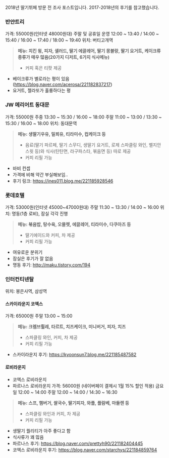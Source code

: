 2018년 딸기뷔페 방문 전 조사 포스트입니다. 2017-2018년의 후기를 참고했습니다.

### 반얀트리
가격: 55000원(인터넷 48000원대)
주말 및 공휴일 운영
12:00 ~ 13:40 / 14:00 ~ 15:40 / 16:00 ~ 17:40 / 18:00 ~ 19:40
위치: 버티고개역
> **메뉴: 치킨 윙, 피자, 샐러드,  딸기 에끌레어, 딸기 몽블랑, 딸기 요거트, 케이크류 종류가 매우 많음(20가지 디저트, 6가지 식사메뉴)**
> - 커피 혹은 티팟 제공


- 베이크류가 별로라는 평이 있음(https://blog.naver.com/acerosa/221182837217)
- 요거트, 젤라또가 훌륭하다는 평

### JW 메리어트 동대문
가격: 55000원
주중 13:30 ~ 15:30 / 16:00 ~ 18:00
주말 11:00 ~ 13:00 / 13:30 ~ 15:30 / 16:00 ~ 18:00
위치: 동대문역
> **메뉴: 생딸기우유, 밀푀유, 티라미수, 컵케이크 등**
> - 음료(딸기 파르페, 딸기 스무디, 생딸기 요거트, 로제 스파클링 와인, 벨지안 스윗 등)와 식사(탄탄면, 라구파스타, 볶음면 등) 따로 제공
> - 커피 리필 가능


- 바비 컨셉
- 가격에 비해 약간 부실해보임..
- 후기 링크: https://ines011.blog.me/221185928546

### 롯데호텔
가격: 53000원(인터넷 45000~47000원대)
주말 11:30 ~ 13:30 / 14:00 ~ 16:00
위치: 명동(1층 로비), 잠실 각각 진행
> **메뉴: 볶음밥, 탕수육, 오믈렛, 에끌레어, 티라미수, 다쿠아즈 등**
> - 딸기에이드와 커피, 차 제공
> - 커피 리필 가능


- 여유로운 분위기
- 잠실은 후기가 잘 없음
- 명동 후기: http://maku.tistory.com/194

### 인터컨티넨탈
위치: 봉은사역, 삼성역
#### 스카이라운지 코엑스
가격: 65000원
주말 13:00 ~ 15:00
> **메뉴: 크렘브륄레, 타르트, 치즈케이크, 미니버거, 피자, 치즈**
> - 스파클링 와인, 커피, 차 제공
> - 커피 리필 가능


- 스카이라운지 후기: https://kyoonsun7.blog.me/221185487582

#### 로비라운지
- 코엑스 로비라운지
- 파르나스 로비라운지
가격: 56000원
(네이버페이 결제시 1월 15% 할인 적용)
금요일 12:00 ~ 14:00
주말 12:00 ~ 14:00 / 14:30 ~ 16:30
> **메뉴: 스프, 햄버거, 쌀국수, 딸기피자, 와플, 플람베, 마들렌 등**
> - 스파클링 와인과 커피, 차 제공
> - 커피 리필 가능



- 생딸기 퀄리티가 아주 좋다고 함
- 식사류가 꽤 많음
- 파르나스 후기: https://blog.naver.com/prettyh90/221182404445
- 코엑스 로비라운지 후기: https://blog.naver.com/starchys/221184859764